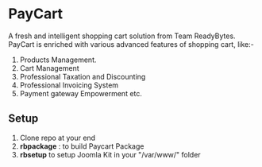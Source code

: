PayCart
=======

A fresh and intelligent shopping cart solution from Team ReadyBytes. 
PayCart is enriched with various advanced features of shopping cart, like:-

1. Products Management.
2. Cart Management
3. Professional Taxation and Discounting
4. Professional Invoicing System
5. Payment gateway Empowerment etc.


Setup 
--------

1. Clone repo at your end
2. **rbpackage** : to build Paycart Package
3. **rbsetup** to setup Joomla Kit in your "/var/www/" folder



